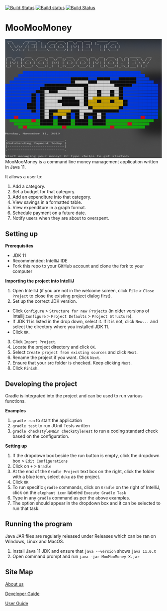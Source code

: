 [![Build Status](https://travis-ci.org/AY1920S1-CS2113T-F14-1/main.svg?branch=master)](https://travis-ci.org/AY1920S1-CS2113T-F14-1/main)  [![Build status](https://ci.appveyor.com/api/projects/status/smfjdes9c0yy98vi?svg=true)](https://ci.appveyor.com/project/Greatnest/main-7vh7t) [![Build Status](https://dev.azure.com/lindonng0501/MooMooMoney/_apis/build/status/AY1920S1-CS2113T-F14-1.main?branchName=master)](https://dev.azure.com/lindonng0501/MooMooMoney/_build/latest?definitionId=3&branchName=master)
# MooMooMoney

![Alt text](docs/images/Ui.png?raw=true "Ui Mockup")
MooMooMoney is a command line money management application written in Java 11.

It allows a user to:
1. Add a category.
2. Set a budget for that category.
3. Add an expenditure into that category.
4. View savings in a formatted table.
5. View expenditure in a graph format.
6. Schedule payment on a future date.
7. Notify users when they are about to overspent.

## Setting up

**Prerequisites**

*   JDK 11
*   Recommended: IntelliJ IDE
*   Fork this repo to your GitHub account and clone the fork to your computer

**Importing the project into IntelliJ**

1.  Open IntelliJ (if you are not in the welcome screen, click `File` > `Close Project` to close the existing project dialog first).
2.  Set up the correct JDK version.
*   Click `Configure` > `Structure for new Projects` (in older versions of Intellij:`Configure` > `Project Defaults` > `Project Structure`).
*   If JDK 11 is listed in the drop down, select it. If it is not, click `New...` and select the directory where you installed JDK 11.
*   Click `OK`.
   
3.  Click `Import Project`.
4.  Locate the project directory and click `OK`.
5.  Select `Create project from existing sources` and click `Next`.
6.  Rename the project if you want. Click `Next`.
7.  Ensure that your src folder is checked. Keep clicking `Next`.
8.  Click `Finish`.

## Developing the project
Gradle is integrated into the project and can be used to run various functions.

**Examples**
1. `gradle run` to start the application
2. `gradle test` to run JUnit Tests written
3. `gradle checkstyleMain checkstyleTest` to run a coding standard check based on the configuration.

**Setting up**
1.  If the dropdown box beside the run button is empty, click the dropdown box > `Edit Configurations`  
2.  Click on `+` > `Gradle`
3.  At the end of the `Gradle Project` text box on the right, click the folder with a blue icon, select `duke` as the project.
4.  Click `OK`
5.  To run specific `gradle` commands, click on `Gradle` on the right of IntelliJ, click on the `elephant icon` labeled `Execute Gradle Task`
6.  Type in any `gradle` command as per the above examples.
7.  The option should appear in the dropdown box and it can be selected to run that task.

## Running the program
Java JAR files are regularly released under Releases which can be ran on Windows, Linux and MacOS.

1.  Install Java 11 JDK and ensure that `java --version` shows `java 11.0.X`
2.  Open command prompt and run `java -jar MooMooMoney-X.jar`

## Site Map

[About us](docs/AboutUs.adoc)

[Developer Guide](docs/%5BCS2113T-F14-1%5D%5BMooMooMoney%5DDeveloperGuide.pdf)

[User Guide](docs/%5BCS2113T-F14-1%5D%5BMooMooMoney%5DUserGuide.pdf)


